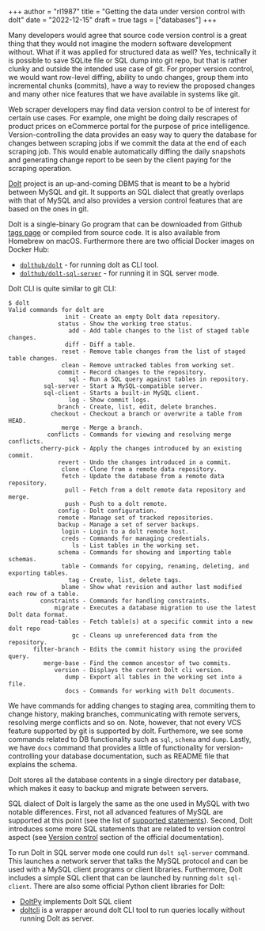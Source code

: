 +++
author = "rl1987"
title = "Getting the data under version control with dolt"
date = "2022-12-15"
draft = true
tags = ["databases"]
+++

Many developers would agree that source code version control is a 
great thing that they would not imagine the modern software 
development without. What if it was applied for structured data
as well? Yes, technically it is possible to save SQLite file or SQL dump
into git repo, but that is rather clunky and outside the intended use
case of git. For proper version control, we would want row-level
diffing, ability to undo changes, group them into incremental chunks
(commits), have a way to review the proposed changes and many other nice
features that we have available in systems like git. 

Web scraper developers may find data version control to be of interest
for certain use cases. For example, one might be doing daily rescrapes
of product prices on eCommerce portal for the purpose of price intelligence.
Version-controlling the data provides an easy way to query the database
for changes between scraping jobs if we commit the data at the end of each
scraping job. This would enable automatically diffing the daily snapshots
and generating change report to be seen by the client paying for the 
scraping operation. 

[Dolt](https://github.com/dolthub/dolt) project is an up-and-coming DBMS 
that is meant to be a hybrid between MySQL and git.
It supports an SQL dialect that greatly overlaps with that of MySQL and
also provides a version control features that are based on the ones in git.

Dolt is a single-binary Go program that can be downloaded from Github
[tags page](https://github.com/dolthub/dolt/tags) or compiled from source code.
It is also available from Homebrew on macOS. Furthermore there are two official
Docker images on Docker Hub:

* [`dolthub/dolt`](https://hub.docker.com/r/dolthub/dolt) - for running dolt as CLI tool.
* [`dolthub/dolt-sql-server`](https://hub.docker.com/r/dolthub/dolt-sql-server) - for
running it in SQL server mode.

Dolt CLI is quite similar to git CLI:

```
$ dolt 
Valid commands for dolt are
                init - Create an empty Dolt data repository.
              status - Show the working tree status.
                 add - Add table changes to the list of staged table changes.
                diff - Diff a table.
               reset - Remove table changes from the list of staged table changes.
               clean - Remove untracked tables from working set.
              commit - Record changes to the repository.
                 sql - Run a SQL query against tables in repository.
          sql-server - Start a MySQL-compatible server.
          sql-client - Starts a built-in MySQL client.
                 log - Show commit logs.
              branch - Create, list, edit, delete branches.
            checkout - Checkout a branch or overwrite a table from HEAD.
               merge - Merge a branch.
           conflicts - Commands for viewing and resolving merge conflicts.
         cherry-pick - Apply the changes introduced by an existing commit.
              revert - Undo the changes introduced in a commit.
               clone - Clone from a remote data repository.
               fetch - Update the database from a remote data repository.
                pull - Fetch from a dolt remote data repository and merge.
                push - Push to a dolt remote.
              config - Dolt configuration.
              remote - Manage set of tracked repositories.
              backup - Manage a set of server backups.
               login - Login to a dolt remote host.
               creds - Commands for managing credentials.
                  ls - List tables in the working set.
              schema - Commands for showing and importing table schemas.
               table - Commands for copying, renaming, deleting, and exporting tables.
                 tag - Create, list, delete tags.
               blame - Show what revision and author last modified each row of a table.
         constraints - Commands for handling constraints.
             migrate - Executes a database migration to use the latest Dolt data format.
         read-tables - Fetch table(s) at a specific commit into a new dolt repo
                  gc - Cleans up unreferenced data from the repository.
       filter-branch - Edits the commit history using the provided query.
          merge-base - Find the common ancestor of two commits.
             version - Displays the current Dolt cli version.
                dump - Export all tables in the working set into a file.
                docs - Commands for working with Dolt documents.
```

We have commands for adding changes to staging area, commiting them to change history,
making branches, communicating with remote servers, resolving merge conflicts and so on.
Note, however, that not every VCS feature supported by git is supported by dolt. 
Furthemore, we see some commands related to DB functionality such as `sql`, 
`schema` and `dump`. Lastly, we have `docs` command that provides a little of
functionality for version-controlling your database documentation, such as README
file that explains the schema.

Dolt stores all the database contents in a single directory per database, which makes
it easy to backup and migrate between servers.

SQL dialect of Dolt is largely the same as the one used in MySQL with two notable 
differences. First, not all advanced features of MySQL are supported at this point
(see the list of [supported statements](https://docs.dolthub.com/sql-reference/sql-support/supported-statements)).
Second, Dolt introduces some more SQL statements that are related to version
control aspect (see [Version control](https://docs.dolthub.com/sql-reference/version-control)
section of the official documentation).

To run Dolt in SQL server mode one could run `dolt sql-server` command. This 
launches a network server that talks the MySQL protocol and can be used
with a MySQL client programs or client libraries. Furthermore, Dolt includes
a simple SQL client that can be launched by running `dolt sql-client`.
There are also some official Python client libraries for Dolt:

* [DoltPy](https://github.com/dolthub/doltpy) implements Dolt SQL client
* [doltcli](https://github.com/dolthub/doltcli) is a wrapper around dolt CLI tool
to run queries locally without running Dolt as server.


